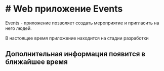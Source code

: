 # # Web приложение Events

Events - приложение позволяет создать мероприятие и пригласить на него людей. 

В настоящее время приложение находится на стадии разработки

## Дополнительная информация появится в ближайшее время
